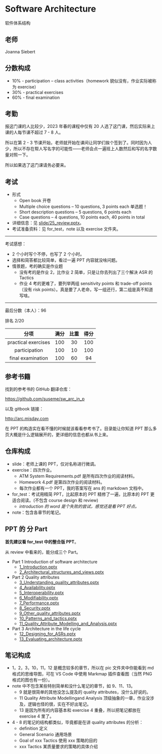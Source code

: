 # Software Architecture

软件体系结构

## 老师

Joanna Siebert

## 分数构成

- 10% - participation – class activities（homework 貌似没有，作业实际被称为 exercise）
- 30% - practical exercises
- 60% - final examination

## 考勤

报这门课的人比较少，2023 年春的课程中仅有 20 人选了这门课，然后实际来上课的人每节课不超过 7 - 8 人。

所以在第 2 - 3 节课开始，老师就开始在课间让同学们挨个签到了。同时因为人少，所以不存在帮人写名字的可能性——老师会点一遍班上人数然后和写的名字数量对照一下。

所以如果选了这门课请务必要来。

## 考试

- 形式
  - Open book 开卷
  - Multiple choice questions – 10 questions, 3 points each 单选题！
  - Short description questions – 5 questions, 6 points each
  - Case questions – 4 questions, 10 points each, 40 points in total
- 详细信息：见 [slide/25_review.pptx](slide/25_review.pptx)。
- 考试准备资料：见 for_test，note 以及 exercise 文件夹。

---

考试感想：

- 2 个小时写个不停，也写了 2 个小时。
- 选择和简答都比较简单，看过一遍 PPT 内容就没啥问题。
- 情景题，考的确实是作业题
  - 没有考的是作业 2，比作业 2 简单，只是让你去列出了三个解决 ASR 的 Tactics
  - 作业 4 考的更难了，要列举两组 sensitivity points 和 trade-off points（没有 risk points）。真是要了人老命，写一组还行，第二组是真不知道写啥。

---

最后分数（本人）：96

排名 2/20

|        分项         | 满分 | 比重  | 得分 |
| :-----------------: | :--: | :--: | :--: |
| practical exercises | 100  |  30  | 100  |
|    participation    | 100  |  10  | 100  |
|  final examination  | 100  |  60  |  94  |

## 参考书籍

找到的参考书的 GitHub 翻译仓库：

<https://github.com/suseme/sw_arc_in_p>

以及 gitbook 链接：

<http://arc.misday.com>

在 PPT 的构造实在看不懂的时候就该看看参考书了。目录能让你知道 PPT 那么多页大概是什么逻辑展开的，更详细的信息也都从书上来。

## 仓库构成

- slide：老师上课的 PPT，仅对名称进行微调。
- exercise：四次作业。
  - ATM System Requirements.pdf 是所有四次作业的阅读材料。
  - Homework 4.pdf 是第四次作业的阅读材料。
  - 每次作业都有一个 PPT，我的答案写在 ans 的 markdown 文档中。
- for_test：考试用精简 PPT，比起原本的 PPT 精修了一遍，比原本的 PPT 更适合阅读。(不包含 course design 和 review)
  - *introduction 的 word 是个失败的尝试，感觉还是看 PPT 好点。*
- note：包含各章节的笔记。

## PPT 的 分 Part

**首先建议看 for_test 中的整合版 PPT**。

从 review 中看来的，能分成三个 Part。

- Part 1 Introduction of software architecture
  - [1_Introduction.pptx](for_test/1_Introduction.pptx)
  - [2_Architectural_structures_and_views.pptx](for_test/2_Architectural_structures_and_views.pptx)
- Part 2 Quality attributes
  - [3_Understanding_quality_attributes.pptx](for_test/3_Understanding_quality_attributes.pptx)
  - [4_Availability.pptx](for_test/4_Availability.pptx)
  - [5_Interoperability.pptx](for_test/5_Interoperability.pptx)
  - [6_Modifiability.pptx](for_test/6_Modifiability.pptx)
  - [7_Performance.pptx](for_test/7_Performance.pptx)
  - [8_Security.pptx](for_test/8_Security.pptx)
  - [9_Other_quality_attributes.pptx](for_test/9_Other_quality_attributes.pptx)
  - [10_Patterns_and_tactics.pptx](for_test/10_Patterns_and_tactics.pptx)
  - [11_Quality_Attribute_Modelling_and_Analysis.pptx](for_test/11_Quality_Attribute_Modelling_and_Analysis.pptx)
- Part 3 Architecture in the life cycle
  - [12_Designing_for_ASRs.pptx](for_test/12_Designing_for_ASRs.pptx)
  - [13_Evaluating_architecture.pptx](for_test/13_Evaluating_architecture.pptx)

## 笔记构成

- 1，2，3，10，11，12 是概念较多的章节，所以在 pic 文件夹中你能看到 md 格式的思维导图，可在 VS Code 中使用 Markmap 插件查看图（当然 PNG 格式的图也有一份）。
- note 中不包含某些特别简单和没什么笔记的章节，如 9、11、13。
  - 9 就是很简单的其他没怎么提及的 quality attributes，没什么好说的。
  - 11 Quality Attribute Modellingand Analysis 顶级抽象的一章，作业没涉及，逻辑也怪的很，实在不好出笔记。
  - 13 是因为所有的内容基本和 exercise 4 重叠，所以把笔记都放在 exercise 4 里了。
- 4 - 8 的笔记的结构都类似，毕竟都是在讲 quality attributes 的分析：
  - definition 定义
  - General Scenario 通用场景
  - Goal of xxx Tactics 使用 xxx 策略的目的
  - xxx Tactics 某质量要求的策略的具体介绍
